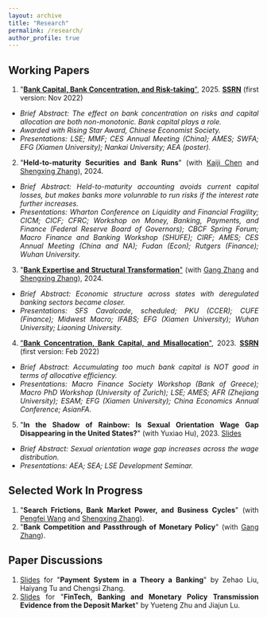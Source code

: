 ```yaml
---
layout: archive
title: "Research"
permalink: /research/
author_profile: true
---
```

<style>
body {
text-align: justify;}
li {
  font-size: 14px;
}
</style>


## Working Papers
1. "[**Bank Capital, Bank Concentration, and Risk-taking**"](https://ivanyyi.github.io/files/JMP_YUYI.pdf), 2025. [**SSRN**](https://papers.ssrn.com/sol3/papers.cfm?abstract_id=4250446) (first version: Nov 2022)
  * *Brief Abstract: The effect on bank concentration on risks and capital allocation are both non-monotonic. Bank capital plays a role.*
  * *Awarded with Rising Star Award, Chinese Economist Society.*
  * *Presentations: LSE; MMF; CES Annual Meeting (China); AMES; SWFA; EFG (Xiamen University); Nankai University; AEA (poster).*

2. "**Held-to-maturity Securities and Bank Runs**" (with [Kaiji Chen](https://sites.google.com/site/chenkaiji/) and [Shengxing Zhang](https://sites.google.com/site/oo7zsx/home)), 2024.
  * *Brief Abstract: Held-to-maturity accounting avoids current capital losses, but makes banks more volunrable to run risks if the interest rate further increases.*
  * *Presentations: Wharton Conference on Liquidity and Financial Fragility; CICM; CICF; CFRC; Workshop on Money, Banking, Payments, and Finance (Federal Reserve Board of Governors); CBCF Spring Forum; Macro Finance and Banking Workshop (SHUFE); CIRF;  AMES;  CES Annual Meeting (China and NA); Fudan (Econ);  Rutgers (Finance); Wuhan University.*
 
3. "[**Bank Expertise and Structural Transformation**"](https://papers.ssrn.com/sol3/papers.cfm?abstract_id=5188046) (with [Gang Zhang](https://english.ckgsb.edu.cn/faculty/zhang-gang/) and [Shengxing Zhang](https://sites.google.com/site/oo7zsx/home)), 2024.
  * *Brief Abstract: Economic structure across states with deregulated banking sectors became closer.*
  * *Presentations: SFS Cavalcade, scheduled; PKU (CCER); CUFE (Finance); Midwest Macro; IFABS; EFG (Xiamen University); Wuhan University; Liaoning University.*

4. ["**Bank Concentration, Bank Capital, and Misallocation**"](https://ivanyyi.github.io/files/working.pdf), 2023. [**SSRN**](https://papers.ssrn.com/sol3/papers.cfm?abstract_id=4046630) (first version: Feb 2022)
  * *Brief Abstract: Accumulating too much bank capital is NOT good in terms of allocative efficiency.*
  * *Presentations: Macro Finance Society Workshop (Bank of Greece); Macro PhD Workshop (University of Zurich); LSE; AMES; AFR (Zhejiang University); ESAM;  EFG (Xiamen University); China Economics Annual Conference; AsianFA.*



5. "**In the Shadow of Rainbow: Is Sexual Orientation Wage Gap Disappearing in the United States?**" (with Yuxiao Hu), 2023. [Slides](https://www.aeaweb.org/conference/2021/preliminary/powerpoint/Ft4Aehky)
  * *Brief Abstract:  Sexual orientation wage gap increases across the wage distribution.*
  * *Presentations: AEA; SEA; LSE Development Seminar.*




  



## Selected Work In Progress
1. "**Search Frictions, Bank Market Power, and Business Cycles**" (with [Pengfei Wang](https://english.phbs.pku.edu.cn/content-627-118-1.html) and [Shengxing Zhang](https://sites.google.com/site/oo7zsx/home)).
2. "**Bank Competition and Passthrough of Monetary Policy**" (with [Gang Zhang](https://english.ckgsb.edu.cn/faculty/zhang-gang/)).


## Paper Discussions
1. [Slides](https://IvanYYi.github.io/files/discussion2.pdf) for "**Payment System in a Theory a Banking**" by Zehao Liu, Haiyang Tu and Chengsi Zhang.
2. [Slides](https://IvanYYi.github.io/files/discussion1.pdf) for "**FinTech, Banking and Monetary Policy Transmission Evidence from the Deposit Market**" by Yueteng Zhu and Jiajun Lu.






